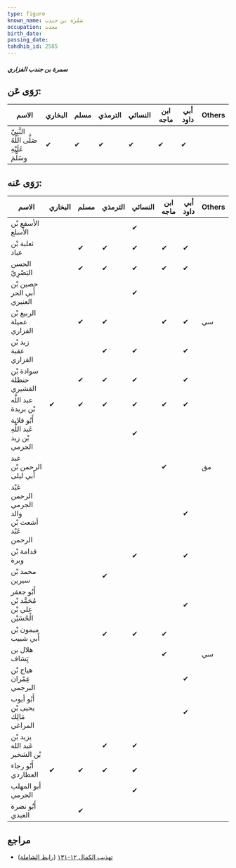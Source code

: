 ```yaml
---
type: figure
known_name: سَمُرَة بن جندب
occupation: محدث
birth_date:
passing_date:
tahdhib_id: 2585
---
```

##### سمرة بن جندب الفزاري

## رَوَى عَن:
| الاسم                                      | البخاري | مسلم | الترمذي | النسائي | ابن ماجه | أبي داود | Others |
| ------------------------------------------ | ------- | ---- | ------- | ------- | -------- | -------- | ------ |
| النَّبِيّ صَلَّى اللَّهُ عَلَيْهِ وسَلَّمَ | ✔       | ✔    | ✔       | ✔       | ✔        | ✔        |        |
## رَوَى عَنه:
| الاسم                                          | البخاري | مسلم | الترمذي | النسائي | ابن ماجه | أبي داود | Others |
| ---------------------------------------------- | ------- | ---- | ------- | ------- | -------- | -------- | ------ |
| الأسقع بْن الأَسلع                             |         |      |         | ✔       |          |          |        |
| ثعلبة بْن عباد                                 |         | ✔    | ✔       | ✔       | ✔        | ✔        |        |
| الحسن البَصْرِيّ                               |         | ✔    | ✔       | ✔       | ✔        | ✔        |        |
| حصين بْن أَبي الحر العنبري                     |         |      |         | ✔       |          |          |        |
| الربيع بْن عميلة الفزاري                       |         | ✔    | ✔       |         | ✔        | ✔        | سي     |
| زيد بْن عقبة الفزاري                           |         |      | ✔       | ✔       |          | ✔        |        |
| سوادة بْن حنظلة القشيري                        |         | ✔    | ✔       | ✔       |          | ✔        |        |
| عبد اللَّه بْن بريدة                           | ✔       | ✔    | ✔       | ✔       | ✔        | ✔        |        |
| أَبُو قلابة عَبد اللَّهِ بْن زيد الجرمي        |         |      |         | ✔       |          |          |        |
| عبد الرحمن بْن أَبي ليلى                       |         |      |         |         | ✔        |          | مق     |
| عَبْد الرحمن الجرمي والد أشعث بْن عَبْد الرحمن |         |      |         |         |          | ✔        |        |
| قدامة بْن وبرة                                 |         |      |         | ✔       |          | ✔        |        |
| محمد بْن سيرين                                 |         |      | ✔       |         |          |          |        |
| أَبُو جعفر مُحَمَّد بْن علي بْن الْحُسَيْن     |         |      |         |         |          | ✔        |        |
| ميمون بْن أَبي شبيب                            |         |      | ✔       | ✔       | ✔        |          |        |
| هلال بن يَِسَاف                                |         |      |         |         | ✔        |          | سي     |
| هياج بْن عِمْران البرجمي                       |         |      |         |         |          | ✔        |        |
| أَبُو أيوب يحيى بْن مَالِك المراغي             |         |      |         |         |          | ✔        |        |
| يزيد بْن عَبد الله بْن الشخير                  |         |      | ✔       | ✔       |          |          |        |
| أَبُو رجاء العطاردي                            | ✔       | ✔    | ✔       | ✔       |          |          |        |
| أبو المهلب الجرمي                              |         |      |         | ✔       |          |          |        |
| أَبُو نضرة العبدي                              |         | ✔    |         |         |          |          |        |
## مراجع
- [تهذيب الكمال ١٢-١٣١](obsidian://open?vault=Tahdhib-al-Kamal&file=Figures/٢٥٨٥-سمرة%20بن%20جندب%20الفزاري) ([رابط الشاملة](https://shamela.ws/book/3722/5904))